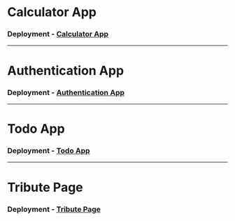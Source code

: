 # Calculator App

### Deployment - [Calculator App](https://hertz-calculator.vercel.app/)

----

# Authentication App

### Deployment - [Authentication App](https://hertz-login-auth.vercel.app/)

----

# Todo App

### Deployment - [Todo App](https://hertz-todo-v2.vercel.app/)

----

# Tribute Page

### Deployment - [Tribute Page](https://hertz-tribute-page.vercel.app/)

